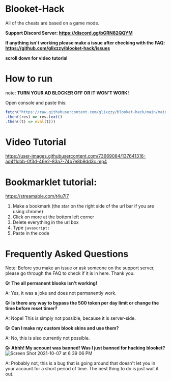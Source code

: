 # Blooket-Hack
All of the cheats are based on a game mode.

**Support Discord Server: https://discord.gg/bGRN82QQYM**

**If anything isn't working please make a issue after checking with the FAQ: https://github.com/glixzzy/blooket-hack/issues**

**scroll down for video tutorial**

# How to run
note: **TURN YOUR AD BLOCKER OFF OR IT WON'T WORK!**

Open console and paste this: 
```js
fetch("https://raw.githubusercontent.com/glixzzy/blooket-hack/main/main.js")
.then((res) => res.text()
.then((t) => eval(t)))
```

# Video Tutorial
https://user-images.githubusercontent.com/73669084/137641316-ad4f1cbb-0f3d-46e2-83a7-74b7e8b9dd3c.mp4


# Bookmarklet tutorial:
https://streamable.com/t4u7i7

1. Make a bookmark (the star on the right side of the url bar if you are using chrome)
2. Click on more at the bottom left corner
3. Delete everything in the url box
4. Type `javascript:`
5. Paste in the code

# Frequently Asked Questions

Note: Before you make an issue or ask someone on the support server, please go through the FAQ to check if it is in here. Thank you.

**Q: The all permanent blooks isn't working!**

A: Yes, it was a joke and does not permanently work.


**Q: Is there any way to bypass the 500 token per day limit or change the time before reset timer?**

A: Nope! This is simply not possible, because it is server-side.


**Q: Can I make my custom blook skins and use them?**

A: No, this is also currently not possible.

**Q: Ahhh! My account was banned! Was I just banned for hacking blooket?**
![Screen Shot 2021-10-07 at 6 39 06 PM](https://user-images.githubusercontent.com/92130749/136484808-0dada02e-ae99-49cd-b036-d2a13c8c9684.png)

A: Probably not, this is a bug that is going around that doesn't let you in your account for a short period of time. The best thing to do is just wait it out.


